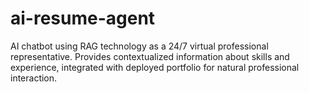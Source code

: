 # ai-resume-agent
AI chatbot using RAG technology as a 24/7 virtual professional representative. Provides contextualized information about skills and experience, integrated with deployed portfolio for natural professional interaction.
